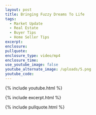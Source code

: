 ```yaml
---
layout: post
title: Bringing Fuzzy Dreams To Life
tags:
  - Market Update
  - Real Estate
  - Buyer Tips
  - Home Seller Tips
excerpt:
enclosure:
pullquote:
enclosure_type: video/mp4
enclosure_time:
use_youtube_image: false
youtube_alternate_image: /uploads/5.png
youtube_code:
---
```

{% include youtube.html %}

{% include excerpt.html %}

{% include pullquote.html %}